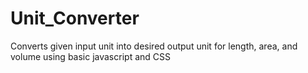 # Unit_Converter
Converts given input unit into desired output unit for length, area, and volume using basic javascript and CSS
